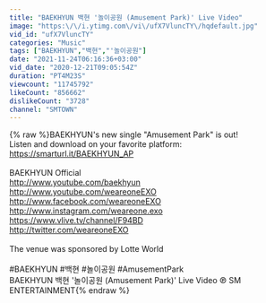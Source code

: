 ```yaml
---
title: "BAEKHYUN 백현 '놀이공원 (Amusement Park)' Live Video"
image: "https:\/\/i.ytimg.com\/vi\/ufX7VluncTY\/hqdefault.jpg"
vid_id: "ufX7VluncTY"
categories: "Music"
tags: ["BAEKHYUN","백현","'놀이공원"]
date: "2021-11-24T06:16:36+03:00"
vid_date: "2020-12-21T09:05:54Z"
duration: "PT4M23S"
viewcount: "11745792"
likeCount: "856662"
dislikeCount: "3728"
channel: "SMTOWN"
---
```

{% raw %}BAEKHYUN's new single &quot;Amusement Park&quot; is out!<br />Listen and download on your favorite platform: <a rel="nofollow" target="blank" href="https://smarturl.it/BAEKHYUN_AP">https://smarturl.it/BAEKHYUN_AP</a><br /><br />BAEKHYUN Official<br /><a rel="nofollow" target="blank" href="http://www.youtube.com/baekhyun">http://www.youtube.com/baekhyun</a><br /><a rel="nofollow" target="blank" href="http://www.youtube.com/weareoneEXO">http://www.youtube.com/weareoneEXO</a><br /><a rel="nofollow" target="blank" href="http://www.facebook.com/weareoneEXO">http://www.facebook.com/weareoneEXO</a><br /><a rel="nofollow" target="blank" href="http://www.instagram.com/weareone.exo">http://www.instagram.com/weareone.exo</a><br /><a rel="nofollow" target="blank" href="https://www.vlive.tv/channel/F94BD">https://www.vlive.tv/channel/F94BD</a><br /><a rel="nofollow" target="blank" href="http://twitter.com/weareoneEXO">http://twitter.com/weareoneEXO</a><br /><br />The venue was sponsored by Lotte World<br /><br />#BAEKHYUN #백현 #놀이공원 #AmusementPark<br />BAEKHYUN 백현 '놀이공원 (Amusement Park)' Live Video ℗ SM ENTERTAINMENT{% endraw %}
